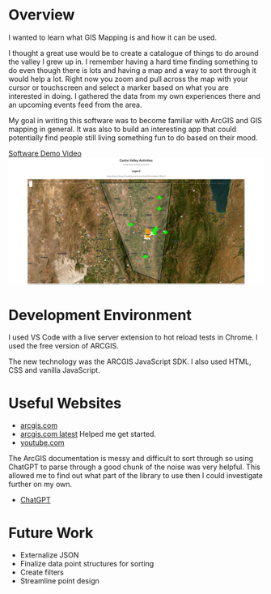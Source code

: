 # Overview

I wanted to learn what GIS Mapping is and how it can be used.

I thought a great use would be to create a catalogue of things to do around the valley I grew up in. I remember having a hard time finding something to do even though there is lots and having a map and a way to sort through it would help a lot. Right now you zoom and pull across the map with your cursor or touchscreen and select a marker based on what you are interested in doing. I gathered the data from my own experiences there and an upcoming events feed from the area.

My goal in writing this software was to become familiar with ArcGIS and GIS mapping in general. It was also to build an interesting app that could potentially find people still living something fun to do based on their mood.

[Software Demo Video](https://youtu.be/24smo_N5rd8)
![Cache Valley Activities](./images/cvactivities.jpg)


# Development Environment

I used VS Code with a live server extension to hot reload tests in Chrome. I used the free version of ARCGIS.

The new technology was the ARCGIS JavaScript SDK. I also used HTML, CSS and vanilla JavaScript.

# Useful Websites

- [arcgis.com](https://developers.arcgis.com/javascript/latest/api-reference/esri-Graphic.html)
- [arcgis.com latest](https://developers.arcgis.com/javascript/latest/)
  Helped me get started.
- [youtube.com](https://www.youtube.com/watch?v=grtAU6RlZiM)

The ArcGIS documentation is messy and difficult to sort through so using ChatGPT to parse through a good chunk of the noise was very helpful. This allowed me to find out what part of the library to use then I could investigate further on my own.

- [ChatGPT](chat.openai.com)

# Future Work

- Externalize JSON
- Finalize data point structures for sorting
- Create filters
- Streamline point design
